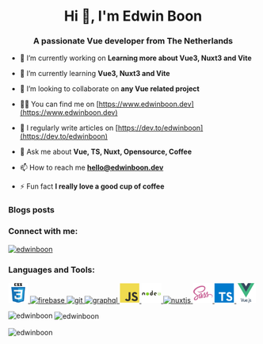 <h1 align="center">Hi 👋, I'm Edwin Boon</h1>
<h3 align="center">A passionate Vue developer from The Netherlands</h3>

- 🔭 I’m currently working on **Learning more about Vue3, Nuxt3 and Vite**

- 🌱 I’m currently learning **Vue3, Nuxt3 and Vite**

- 👯 I’m looking to collaborate on **any Vue related project**

- 👨‍💻 You can find me on [https://www.edwinboon.dev](https://www.edwinboon.dev)

- 📝 I regularly write articles on [https://dev.to/edwinboon](https://dev.to/edwinboon)

- 💬 Ask me about **Vue, TS, Nuxt, Opensource, Coffee**

- 📫 How to reach me **hello@edwinboon.dev**

- ⚡ Fun fact **I really love a good cup of coffee**

### Blogs posts
<!-- BLOG-POST-LIST:START -->
<!-- BLOG-POST-LIST:END -->

<h3 align="left">Connect with me:</h3>
<p align="left">
<a href="https://dev.to/edwinboon" target="blank"><img align="center" src="https://raw.githubusercontent.com/rahuldkjain/github-profile-readme-generator/master/src/images/icons/Social/devto.svg" alt="edwinboon" height="30" width="40" /></a>
</p>

<h3 align="left">Languages and Tools:</h3>
<p align="left"> <a href="https://www.w3schools.com/css/" target="_blank" rel="noreferrer"> <img src="https://raw.githubusercontent.com/devicons/devicon/master/icons/css3/css3-original-wordmark.svg" alt="css3" width="40" height="40"/> </a> <a href="https://firebase.google.com/" target="_blank" rel="noreferrer"> <img src="https://www.vectorlogo.zone/logos/firebase/firebase-icon.svg" alt="firebase" width="40" height="40"/> </a> <a href="https://git-scm.com/" target="_blank" rel="noreferrer"> <img src="https://www.vectorlogo.zone/logos/git-scm/git-scm-icon.svg" alt="git" width="40" height="40"/> </a> <a href="https://graphql.org" target="_blank" rel="noreferrer"> <img src="https://www.vectorlogo.zone/logos/graphql/graphql-icon.svg" alt="graphql" width="40" height="40"/> </a> <a href="https://developer.mozilla.org/en-US/docs/Web/JavaScript" target="_blank" rel="noreferrer"> <img src="https://raw.githubusercontent.com/devicons/devicon/master/icons/javascript/javascript-original.svg" alt="javascript" width="40" height="40"/> </a> <a href="https://nodejs.org" target="_blank" rel="noreferrer"> <img src="https://raw.githubusercontent.com/devicons/devicon/master/icons/nodejs/nodejs-original-wordmark.svg" alt="nodejs" width="40" height="40"/> </a> <a href="https://nuxtjs.org/" target="_blank" rel="noreferrer"> <img src="https://www.vectorlogo.zone/logos/nuxtjs/nuxtjs-icon.svg" alt="nuxtjs" width="40" height="40"/> </a> <a href="https://sass-lang.com" target="_blank" rel="noreferrer"> <img src="https://raw.githubusercontent.com/devicons/devicon/master/icons/sass/sass-original.svg" alt="sass" width="40" height="40"/> </a> <a href="https://www.typescriptlang.org/" target="_blank" rel="noreferrer"> <img src="https://raw.githubusercontent.com/devicons/devicon/master/icons/typescript/typescript-original.svg" alt="typescript" width="40" height="40"/> </a> <a href="https://vuejs.org/" target="_blank" rel="noreferrer"> <img src="https://raw.githubusercontent.com/devicons/devicon/master/icons/vuejs/vuejs-original-wordmark.svg" alt="vuejs" width="40" height="40"/> </a> </p>

<p><img align="left" src="https://github-readme-stats.vercel.app/api/top-langs?username=edwinboon&show_icons=true&locale=en&layout=compact" alt="edwinboon" /></p>

<p>&nbsp;<img align="center" src="https://github-readme-stats.vercel.app/api?username=edwinboon&show_icons=true&locale=en" alt="edwinboon" /></p>

<p><img align="center" src="https://github-readme-streak-stats.herokuapp.com/?user=edwinboon&" alt="edwinboon" /></p>

